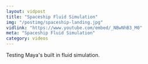 ```yaml
---
layout: vidpost
title: "Spaceship Fluid Simulation"
img: "/postimg/spaceship-landing.jpg"
vidlink: "https://www.youtube.com/embed/_NBwNhB3_M0"
meta: "Spaceship Fluid Simulation"
category: videos
---
```


<div class="WideTextBox">
<p>Testing Maya's built in fluid simulation.</p>

</div>
